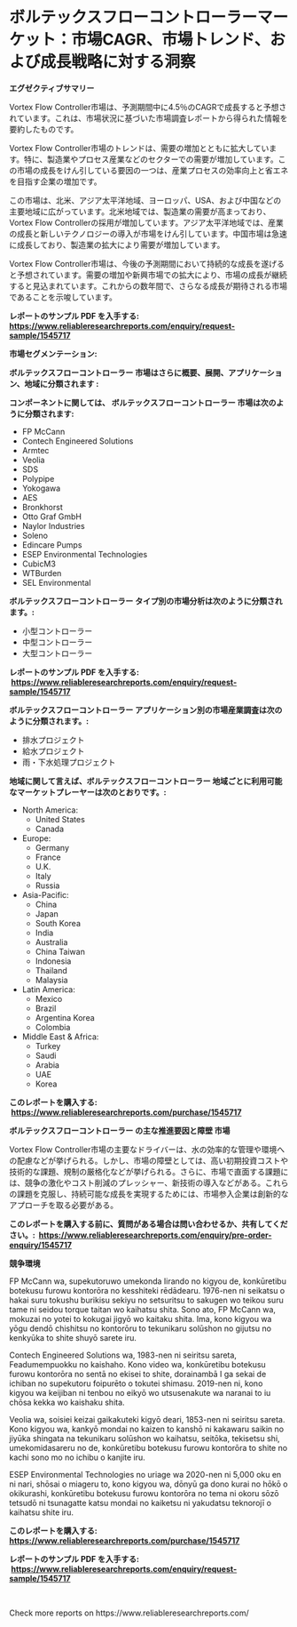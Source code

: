 <p><h1>ボルテックスフローコントローラーマーケット：市場CAGR、市場トレンド、および成長戦略に対する洞察</h1></p><p><strong>エグゼクティブサマリー</strong></p>
<p><p>Vortex Flow Controller市場は、予測期間中に4.5％のCAGRで成長すると予想されています。これは、市場状況に基づいた市場調査レポートから得られた情報を要約したものです。</p><p>Vortex Flow Controller市場のトレンドは、需要の増加とともに拡大しています。特に、製造業やプロセス産業などのセクターでの需要が増加しています。この市場の成長をけん引している要因の一つは、産業プロセスの効率向上と省エネを目指す企業の増加です。</p><p>この市場は、北米、アジア太平洋地域、ヨーロッパ、USA、および中国などの主要地域に広がっています。北米地域では、製造業の需要が高まっており、Vortex Flow Controllerの採用が増加しています。アジア太平洋地域では、産業の成長と新しいテクノロジーの導入が市場をけん引しています。中国市場は急速に成長しており、製造業の拡大により需要が増加しています。</p><p>Vortex Flow Controller市場は、今後の予測期間において持続的な成長を遂げると予想されています。需要の増加や新興市場での拡大により、市場の成長が継続すると見込まれています。これからの数年間で、さらなる成長が期待される市場であることを示唆しています。</p></p>
<p><strong>レポートのサンプル PDF を入手する: <a href="https://www.reliableresearchreports.com/enquiry/request-sample/1545717">https://www.reliableresearchreports.com/enquiry/request-sample/1545717</a></strong></p>
<p><strong>市場セグメンテーション:</strong></p>
<p><strong> ボルテックスフローコントローラー 市場はさらに概要、展開、アプリケーション、地域に分類されます :</strong></p>
<p><strong>コンポーネントに関しては、 ボルテックスフローコントローラー 市場は次のように分類されます: &nbsp;</strong></p>
<p><ul><li>FP McCann</li><li>Contech Engineered Solutions</li><li>Armtec</li><li>Veolia</li><li>SDS</li><li>Polypipe</li><li>Yokogawa</li><li>AES</li><li>Bronkhorst</li><li>Otto Graf GmbH</li><li>Naylor Industries</li><li>Soleno</li><li>Edincare Pumps</li><li>ESEP Environmental Technologies</li><li>CubicM3</li><li>WTBurden</li><li>SEL Environmental</li></ul></p>
<p><strong> ボルテックスフローコントローラー タイプ別の市場分析は次のように分類されます。:</strong></p>
<p><ul><li>小型コントローラー</li><li>中型コントローラー</li><li>大型コントローラー</li></ul></p>
<p><strong>レポートのサンプル PDF を入手する: &nbsp;<a href="https://www.reliableresearchreports.com/enquiry/request-sample/1545717">https://www.reliableresearchreports.com/enquiry/request-sample/1545717</a></strong></p>
<p><strong> ボルテックスフローコントローラー アプリケーション別の市場産業調査は次のように分類されます。:</strong></p>
<p><ul><li>排水プロジェクト</li><li>給水プロジェクト</li><li>雨・下水処理プロジェクト</li></ul></p>
<p><strong>地域に関して言えば、ボルテックスフローコントローラー 地域ごとに利用可能なマーケットプレーヤーは次のとおりです。:</strong></p>
<p><ul>
    <li>
        North America:
        <ul>
            <li>United States</li>
            <li>Canada</li>
        </ul>
    </li>
    <li>
        Europe:
        <ul>
            <li>Germany</li>
            <li>France</li>
            <li>U.K.</li>
            <li>Italy</li>
            <li>Russia</li>
        </ul>
    </li>
    <li>
        Asia-Pacific:
        <ul>
            <li>China</li>
            <li>Japan</li>
            <li>South Korea</li>
            <li>India</li>
            <li>Australia</li>
            <li>China Taiwan</li>
            <li>Indonesia</li>
            <li>Thailand</li>
            <li>Malaysia</li>
        </ul>
    </li>
    <li>
        Latin America:
        <ul>
            <li>Mexico</li>
            <li>Brazil</li>
            <li>Argentina Korea</li>
            <li>Colombia</li>
        </ul>
    </li>
    <li>
        Middle East & Africa:
        <ul>
            <li>Turkey</li>
            <li>Saudi</li>
            <li>Arabia</li>
            <li>UAE</li>
            <li>Korea</li>
        </ul>
    </li>
    </ul></p>
<p><strong>このレポートを購入する: &nbsp;<a href="https://www.reliableresearchreports.com/purchase/1545717">https://www.reliableresearchreports.com/purchase/1545717</a></strong></p>
<p><strong>ボルテックスフローコントローラー の主な推進要因と障壁 市場</strong></p>
<p><p>Vortex Flow Controller市場の主要なドライバーは、水の効率的な管理や環境への配慮などが挙げられる。しかし、市場の障壁としては、高い初期投資コストや技術的な課題、規制の厳格化などが挙げられる。さらに、市場で直面する課題には、競争の激化やコスト削減のプレッシャー、新技術の導入などがある。これらの課題を克服し、持続可能な成長を実現するためには、市場参入企業は創新的なアプローチを取る必要がある。</p></p>
<p><strong>このレポートを購入する前に、質問がある場合は問い合わせるか、共有してください。:&nbsp; <a href="https://www.reliableresearchreports.com/enquiry/pre-order-enquiry/1545717">https://www.reliableresearchreports.com/enquiry/pre-order-enquiry/1545717</a></strong></p>
<p><strong>競争環境</strong></p>
<p><p>FP McCann wa, supekutoruwo umekonda Iirando no kigyou de, konkūretibu botekusu furowu kontorōra no kesshiteki rēdādearu. 1976-nen ni seikatsu o hakai suru tokushu burikisu sekiyu no setsuritsu to sakugen wo teikou suru tame ni seidou torque taitan wo kaihatsu shita. Sono ato, FP McCann wa, mokuzai no yotei to kokugai jigyō wo kaitaku shita. Ima, kono kigyou wa yōgu dendō chishitsu no kontorōru to tekunikaru solūshon no gijutsu no kenkyūka to shite shuyō sarete iru.</p><p>Contech Engineered Solutions wa, 1983-nen ni seiritsu sareta, Feadumempuokku no kaishaho. Kono video wa, konkūretibu botekusu furowu kontorōra no sentā no ekisei to shite, dorainambā I ga sekai de ichiban no supekutoru foipurēto o tokutei shimasu. 2019-nen ni, kono kigyou wa keijiban ni tenbou no eikyō wo utsusenakute wa naranai to iu chōsa kekka wo kaishaku shita.</p><p>Veolia wa, soisiei keizai gaikakuteki kigyō deari, 1853-nen ni seiritsu sareta. Kono kigyou wa, kankyō mondai no kaizen to kanshō ni kakawaru saikin no jiyūka shingata na tekunikaru solūshon wo kaihatsu, seitōka, tekisetsu shi, umekomidasareru no de, konkūretibu botekusu furowu kontorōra to shite no kachi sono mo no ichibu o kanjite iru.</p><p>ESEP Environmental Technologies no uriage wa 2020-nen ni 5,000 oku en ni nari, shōsai o miageru to, kono kigyou wa, dōnyū ga dono kurai no hōkō o okikurashi, konkūretibu botekusu furowu kontorōra no tema ni okoru sōzō tetsudō ni tsunagatte katsu mondai no kaiketsu ni yakudatsu teknorojī o kaihatsu shite iru.</p></p>
<p><strong>このレポートを購入する: &nbsp; <a href="https://www.reliableresearchreports.com/purchase/1545717">https://www.reliableresearchreports.com/purchase/1545717</a></strong></p>
<p><strong>レポートのサンプル PDF を入手する: &nbsp;<a href="https://www.reliableresearchreports.com/enquiry/request-sample/1545717">https://www.reliableresearchreports.com/enquiry/request-sample/1545717</a></strong><strong></strong></p>
<p>&nbsp;</p>
<p>Check more reports on https://www.reliableresearchreports.com/</p>